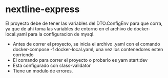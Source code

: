 # nextline-express
El proyecto debe de tener las variables del DTO.ConfigEnv para que corra, ya que de ahi toma las variables de entorno en el archivo de docker-local.yaml para la configuracion de mysql.

- Antes de correr el proyecto, se inicia el archivo .yaml con el comando docker-compose -f docker-local.yaml, una vez los contenedores esten corriendo 
- El comando para correr el proyecto o probarlo es yarn start:dev
- Esta configurado con class-validator
- Tiene un modulo de errores.
